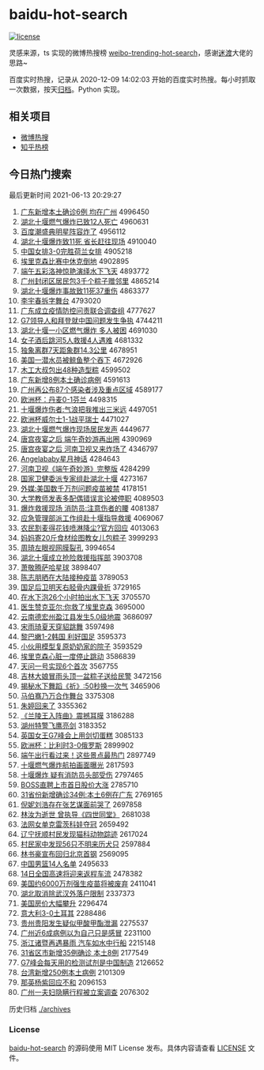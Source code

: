 # baidu-hot-search

[![license](https://img.shields.io/github/license/Arrackisarookie/baidu-hot-search)](https://github.com/Arrackisarookie/baidu-hot-search/blob/master/LICENSE)

灵感来源，ts 实现的微博热搜榜 [weibo-trending-hot-search](https://github.com/justjavac/weibo-trending-hot-search)，感谢[迷渡](https://github.com/justjavac)大佬的思路~

百度实时热搜，记录从 2020-12-09 14:02:03 开始的百度实时热搜。每小时抓取一次数据，按天[归档](./archives)。Python 实现。

## 相关项目
+ [微博热搜](https://github.com/Arrackisarookie/weibo-hot-search)
+ [知乎热榜](https://github.com/Arrackisarookie/zhihu-top-search)

## 今日热门搜索

<!-- Rank Begin -->

最后更新时间 2021-06-13 20:29:27

1. [广东新增本土确诊6例 均在广州](http://www.baidu.com/baidu?cl=3&tn=SE_baiduhomet8_jmjb7mjw&rsv_dl=fyb_top&fr=top1000&wd=%B9%E3%B6%AB%D0%C2%D4%F6%B1%BE%CD%C1%C8%B7%D5%EF6%C0%FD%20%BE%F9%D4%DA%B9%E3%D6%DD) 4996450
1. [湖北十堰燃气爆炸已致12人死亡](http://www.baidu.com/baidu?cl=3&tn=SE_baiduhomet8_jmjb7mjw&rsv_dl=fyb_top&fr=top1000&wd=%BA%FE%B1%B1%CA%AE%D1%DF%C8%BC%C6%F8%B1%AC%D5%A8%D2%D1%D6%C212%C8%CB%CB%C0%CD%F6) 4960631
1. [百度潮盛典明星阵容炸了](http://www.baidu.com/baidu?cl=3&tn=SE_baiduhomet8_jmjb7mjw&rsv_dl=fyb_top&fr=top1000&wd=%B0%D9%B6%C8%B3%B1%CA%A2%B5%E4%C3%F7%D0%C7%D5%F3%C8%DD%D5%A8%C1%CB) 4956112
1. [湖北十堰爆炸致11死 省长赶往现场](http://www.baidu.com/baidu?cl=3&tn=SE_baiduhomet8_jmjb7mjw&rsv_dl=fyb_top&fr=top1000&wd=%BA%FE%B1%B1%CA%AE%D1%DF%B1%AC%D5%A8%D6%C211%CB%C0%20%CA%A1%B3%A4%B8%CF%CD%F9%CF%D6%B3%A1) 4910040
1. [中国女排3-0完胜荷兰女排](http://www.baidu.com/baidu?cl=3&tn=SE_baiduhomet8_jmjb7mjw&rsv_dl=fyb_top&fr=top1000&wd=%D6%D0%B9%FA%C5%AE%C5%C53-0%CD%EA%CA%A4%BA%C9%C0%BC%C5%AE%C5%C5) 4905218
1. [埃里克森比赛中休克倒地](http://www.baidu.com/baidu?cl=3&tn=SE_baiduhomet8_jmjb7mjw&rsv_dl=fyb_top&fr=top1000&wd=%B0%A3%C0%EF%BF%CB%C9%AD%B1%C8%C8%FC%D6%D0%D0%DD%BF%CB%B5%B9%B5%D8) 4902895
1. [端午五彩洛神惊艳演绎水下飞天](http://www.baidu.com/baidu?cl=3&tn=SE_baiduhomet8_jmjb7mjw&rsv_dl=fyb_top&fr=top1000&wd=%B6%CB%CE%E7%CE%E5%B2%CA%C2%E5%C9%F1%BE%AA%D1%DE%D1%DD%D2%EF%CB%AE%CF%C2%B7%C9%CC%EC) 4893772
1. [广州封闭区居民包3千个粽子赠邻里](http://www.baidu.com/baidu?cl=3&tn=SE_baiduhomet8_jmjb7mjw&rsv_dl=fyb_top&fr=top1000&wd=%B9%E3%D6%DD%B7%E2%B1%D5%C7%F8%BE%D3%C3%F1%B0%FC3%C7%A7%B8%F6%F4%D5%D7%D3%D4%F9%C1%DA%C0%EF) 4865214
1. [湖北十堰爆炸事故致11死37重伤](http://www.baidu.com/baidu?cl=3&tn=SE_baiduhomet8_jmjb7mjw&rsv_dl=fyb_top&fr=top1000&wd=%BA%FE%B1%B1%CA%AE%D1%DF%B1%AC%D5%A8%CA%C2%B9%CA%D6%C211%CB%C037%D6%D8%C9%CB) 4863377
1. [李宇春拆字舞台](http://www.baidu.com/baidu?cl=3&tn=SE_baiduhomet8_jmjb7mjw&rsv_dl=fyb_top&fr=top1000&wd=%C0%EE%D3%EE%B4%BA%B2%F0%D7%D6%CE%E8%CC%A8) 4793020
1. [广东成立疫情防控问责联合调查组](http://www.baidu.com/baidu?cl=3&tn=SE_baiduhomet8_jmjb7mjw&rsv_dl=fyb_top&fr=top1000&wd=%B9%E3%B6%AB%B3%C9%C1%A2%D2%DF%C7%E9%B7%C0%BF%D8%CE%CA%D4%F0%C1%AA%BA%CF%B5%F7%B2%E9%D7%E9) 4777627
1. [G7领导人和拜登就中国问题发生争执](http://www.baidu.com/baidu?cl=3&tn=SE_baiduhomet8_jmjb7mjw&rsv_dl=fyb_top&fr=top1000&wd=G7%C1%EC%B5%BC%C8%CB%BA%CD%B0%DD%B5%C7%BE%CD%D6%D0%B9%FA%CE%CA%CC%E2%B7%A2%C9%FA%D5%F9%D6%B4) 4744211
1. [湖北十堰一小区燃气爆炸 多人被困](http://www.baidu.com/baidu?cl=3&tn=SE_baiduhomet8_jmjb7mjw&rsv_dl=fyb_top&fr=top1000&wd=%BA%FE%B1%B1%CA%AE%D1%DF%D2%BB%D0%A1%C7%F8%C8%BC%C6%F8%B1%AC%D5%A8%20%B6%E0%C8%CB%B1%BB%C0%A7) 4691030
1. [女子酒后跳河5人救援4人遇难](http://www.baidu.com/baidu?cl=3&tn=SE_baiduhomet8_jmjb7mjw&rsv_dl=fyb_top&fr=top1000&wd=%C5%AE%D7%D3%BE%C6%BA%F3%CC%F8%BA%D35%C8%CB%BE%C8%D4%AE4%C8%CB%D3%F6%C4%D1) 4681332
1. [独象离群7天距象群14.3公里](http://www.baidu.com/baidu?cl=3&tn=SE_baiduhomet8_jmjb7mjw&rsv_dl=fyb_top&fr=top1000&wd=%B6%C0%CF%F3%C0%EB%C8%BA7%CC%EC%BE%E0%CF%F3%C8%BA14.3%B9%AB%C0%EF) 4678951
1. [美国一潜水员被鲸鱼整个吞下](http://www.baidu.com/baidu?cl=3&tn=SE_baiduhomet8_jmjb7mjw&rsv_dl=fyb_top&fr=top1000&wd=%C3%C0%B9%FA%D2%BB%C7%B1%CB%AE%D4%B1%B1%BB%BE%A8%D3%E3%D5%FB%B8%F6%CD%CC%CF%C2) 4672926
1. [木工大叔包出48种造型粽](http://www.baidu.com/baidu?cl=3&tn=SE_baiduhomet8_jmjb7mjw&rsv_dl=fyb_top&fr=top1000&wd=%C4%BE%B9%A4%B4%F3%CA%E5%B0%FC%B3%F648%D6%D6%D4%EC%D0%CD%F4%D5) 4599502
1. [广东新增8例本土确诊病例](http://www.baidu.com/baidu?cl=3&tn=SE_baiduhomet8_jmjb7mjw&rsv_dl=fyb_top&fr=top1000&wd=%B9%E3%B6%AB%D0%C2%D4%F68%C0%FD%B1%BE%CD%C1%C8%B7%D5%EF%B2%A1%C0%FD) 4591613
1. [广州再公布87个感染者涉及重点区域](http://www.baidu.com/baidu?cl=3&tn=SE_baiduhomet8_jmjb7mjw&rsv_dl=fyb_top&fr=top1000&wd=%B9%E3%D6%DD%D4%D9%B9%AB%B2%BC87%B8%F6%B8%D0%C8%BE%D5%DF%C9%E6%BC%B0%D6%D8%B5%E3%C7%F8%D3%F2) 4589177
1. [欧洲杯：丹麦0-1芬兰](http://www.baidu.com/baidu?cl=3&tn=SE_baiduhomet8_jmjb7mjw&rsv_dl=fyb_top&fr=top1000&wd=%C5%B7%D6%DE%B1%AD%A3%BA%B5%A4%C2%F30-1%B7%D2%C0%BC) 4498315
1. [十堰爆炸伤者:气浪把我推出三米远](http://www.baidu.com/baidu?cl=3&tn=SE_baiduhomet8_jmjb7mjw&rsv_dl=fyb_top&fr=top1000&wd=%CA%AE%D1%DF%B1%AC%D5%A8%C9%CB%D5%DF%3A%C6%F8%C0%CB%B0%D1%CE%D2%CD%C6%B3%F6%C8%FD%C3%D7%D4%B6) 4497051
1. [欧洲杯威尔士1-1战平瑞士](http://www.baidu.com/baidu?cl=3&tn=SE_baiduhomet8_jmjb7mjw&rsv_dl=fyb_top&fr=top1000&wd=%C5%B7%D6%DE%B1%AD%CD%FE%B6%FB%CA%BF1-1%D5%BD%C6%BD%C8%F0%CA%BF) 4471027
1. [湖北十堰燃气爆炸现场居民发声](http://www.baidu.com/baidu?cl=3&tn=SE_baiduhomet8_jmjb7mjw&rsv_dl=fyb_top&fr=top1000&wd=%BA%FE%B1%B1%CA%AE%D1%DF%C8%BC%C6%F8%B1%AC%D5%A8%CF%D6%B3%A1%BE%D3%C3%F1%B7%A2%C9%F9) 4449677
1. [唐宫夜宴之后 端午奇妙游再出圈](http://www.baidu.com/baidu?cl=3&tn=SE_baiduhomet8_jmjb7mjw&rsv_dl=fyb_top&fr=top1000&wd=%CC%C6%B9%AC%D2%B9%D1%E7%D6%AE%BA%F3%20%B6%CB%CE%E7%C6%E6%C3%EE%D3%CE%D4%D9%B3%F6%C8%A6) 4390969
1. [唐宫夜宴之后 河南卫视又来炸场了](http://www.baidu.com/baidu?cl=3&tn=SE_baiduhomet8_jmjb7mjw&rsv_dl=fyb_top&fr=top1000&wd=%CC%C6%B9%AC%D2%B9%D1%E7%D6%AE%BA%F3%20%BA%D3%C4%CF%CE%C0%CA%D3%D3%D6%C0%B4%D5%A8%B3%A1%C1%CB) 4346797
1. [Angelababy星月神话](http://www.baidu.com/baidu?cl=3&tn=SE_baiduhomet8_jmjb7mjw&rsv_dl=fyb_top&fr=top1000&wd=Angelababy%D0%C7%D4%C2%C9%F1%BB%B0) 4284643
1. [河南卫视《端午奇妙游》完整版](http://www.baidu.com/baidu?cl=3&tn=SE_baiduhomet8_jmjb7mjw&rsv_dl=fyb_top&fr=top1000&wd=%BA%D3%C4%CF%CE%C0%CA%D3%A1%B6%B6%CB%CE%E7%C6%E6%C3%EE%D3%CE%A1%B7%CD%EA%D5%FB%B0%E6) 4284299
1. [国家卫健委派专家组赴湖北十堰](http://www.baidu.com/baidu?cl=3&tn=SE_baiduhomet8_jmjb7mjw&rsv_dl=fyb_top&fr=top1000&wd=%B9%FA%BC%D2%CE%C0%BD%A1%CE%AF%C5%C9%D7%A8%BC%D2%D7%E9%B8%B0%BA%FE%B1%B1%CA%AE%D1%DF) 4273167
1. [外媒:美国数千万剂问题疫苗被禁](http://www.baidu.com/baidu?cl=3&tn=SE_baiduhomet8_jmjb7mjw&rsv_dl=fyb_top&fr=top1000&wd=%CD%E2%C3%BD%3A%C3%C0%B9%FA%CA%FD%C7%A7%CD%F2%BC%C1%CE%CA%CC%E2%D2%DF%C3%E7%B1%BB%BD%FB) 4178151
1. [大学教师发表多配偶错误言论被停职](http://www.baidu.com/baidu?cl=3&tn=SE_baiduhomet8_jmjb7mjw&rsv_dl=fyb_top&fr=top1000&wd=%B4%F3%D1%A7%BD%CC%CA%A6%B7%A2%B1%ED%B6%E0%C5%E4%C5%BC%B4%ED%CE%F3%D1%D4%C2%DB%B1%BB%CD%A3%D6%B0) 4089503
1. [爆炸救援现场 消防员:注意伤者的腰](http://www.baidu.com/baidu?cl=3&tn=SE_baiduhomet8_jmjb7mjw&rsv_dl=fyb_top&fr=top1000&wd=%B1%AC%D5%A8%BE%C8%D4%AE%CF%D6%B3%A1%20%CF%FB%B7%C0%D4%B1%3A%D7%A2%D2%E2%C9%CB%D5%DF%B5%C4%D1%FC) 4081387
1. [应急管理部派工作组赴十堰指导救援](http://www.baidu.com/baidu?cl=3&tn=SE_baiduhomet8_jmjb7mjw&rsv_dl=fyb_top&fr=top1000&wd=%D3%A6%BC%B1%B9%DC%C0%ED%B2%BF%C5%C9%B9%A4%D7%F7%D7%E9%B8%B0%CA%AE%D1%DF%D6%B8%B5%BC%BE%C8%D4%AE) 4069067
1. [农民割麦得花钱喷淋降尘?官方回应](http://www.baidu.com/baidu?cl=3&tn=SE_baiduhomet8_jmjb7mjw&rsv_dl=fyb_top&fr=top1000&wd=%C5%A9%C3%F1%B8%EE%C2%F3%B5%C3%BB%A8%C7%AE%C5%E7%C1%DC%BD%B5%B3%BE%3F%B9%D9%B7%BD%BB%D8%D3%A6) 4013063
1. [妈妈寄20斤食材绘图教女儿包粽子](http://www.baidu.com/baidu?cl=3&tn=SE_baiduhomet8_jmjb7mjw&rsv_dl=fyb_top&fr=top1000&wd=%C2%E8%C2%E8%BC%C420%BD%EF%CA%B3%B2%C4%BB%E6%CD%BC%BD%CC%C5%AE%B6%F9%B0%FC%F4%D5%D7%D3) 3999293
1. [周琦左眼视网膜裂孔](http://www.baidu.com/baidu?cl=3&tn=SE_baiduhomet8_jmjb7mjw&rsv_dl=fyb_top&fr=top1000&wd=%D6%DC%E7%F9%D7%F3%D1%DB%CA%D3%CD%F8%C4%A4%C1%D1%BF%D7) 3994654
1. [湖北十堰成立抢险救援指挥部](http://www.baidu.com/baidu?cl=3&tn=SE_baiduhomet8_jmjb7mjw&rsv_dl=fyb_top&fr=top1000&wd=%BA%FE%B1%B1%CA%AE%D1%DF%B3%C9%C1%A2%C7%C0%CF%D5%BE%C8%D4%AE%D6%B8%BB%D3%B2%BF) 3903708
1. [萧敬腾萨哈星球](http://www.baidu.com/baidu?cl=3&tn=SE_baiduhomet8_jmjb7mjw&rsv_dl=fyb_top&fr=top1000&wd=%CF%F4%BE%B4%CC%DA%C8%F8%B9%FE%D0%C7%C7%F2) 3898407
1. [陈志朋晒在大陆接种疫苗](http://www.baidu.com/baidu?cl=3&tn=SE_baiduhomet8_jmjb7mjw&rsv_dl=fyb_top&fr=top1000&wd=%B3%C2%D6%BE%C5%F3%C9%B9%D4%DA%B4%F3%C2%BD%BD%D3%D6%D6%D2%DF%C3%E7) 3789053
1. [国足后卫明天右胫骨内踝骨折](http://www.baidu.com/baidu?cl=3&tn=SE_baiduhomet8_jmjb7mjw&rsv_dl=fyb_top&fr=top1000&wd=%B9%FA%D7%E3%BA%F3%CE%C0%C3%F7%CC%EC%D3%D2%EB%D6%B9%C7%C4%DA%F5%D7%B9%C7%D5%DB) 3729165
1. [在水下泡26个小时拍出水下飞天](http://www.baidu.com/baidu?cl=3&tn=SE_baiduhomet8_jmjb7mjw&rsv_dl=fyb_top&fr=top1000&wd=%D4%DA%CB%AE%CF%C2%C5%DD26%B8%F6%D0%A1%CA%B1%C5%C4%B3%F6%CB%AE%CF%C2%B7%C9%CC%EC) 3705570
1. [医生赞克亚尔:你救了埃里克森](http://www.baidu.com/baidu?cl=3&tn=SE_baiduhomet8_jmjb7mjw&rsv_dl=fyb_top&fr=top1000&wd=%D2%BD%C9%FA%D4%DE%BF%CB%D1%C7%B6%FB%3A%C4%E3%BE%C8%C1%CB%B0%A3%C0%EF%BF%CB%C9%AD) 3695000
1. [云南德宏州盈江县发生5.0级地震](http://www.baidu.com/baidu?cl=3&tn=SE_baiduhomet8_jmjb7mjw&rsv_dl=fyb_top&fr=top1000&wd=%D4%C6%C4%CF%B5%C2%BA%EA%D6%DD%D3%AF%BD%AD%CF%D8%B7%A2%C9%FA5.0%BC%B6%B5%D8%D5%F0) 3686097
1. [宋雨琦夏天穿貂跳舞](http://www.baidu.com/baidu?cl=3&tn=SE_baiduhomet8_jmjb7mjw&rsv_dl=fyb_top&fr=top1000&wd=%CB%CE%D3%EA%E7%F9%CF%C4%CC%EC%B4%A9%F5%F5%CC%F8%CE%E8) 3597498
1. [黎巴嫩1-2韩国 利好国足](http://www.baidu.com/baidu?cl=3&tn=SE_baiduhomet8_jmjb7mjw&rsv_dl=fyb_top&fr=top1000&wd=%C0%E8%B0%CD%C4%DB1-2%BA%AB%B9%FA%20%C0%FB%BA%C3%B9%FA%D7%E3) 3595373
1. [小伙用模型复原奶奶家的院子](http://www.baidu.com/baidu?cl=3&tn=SE_baiduhomet8_jmjb7mjw&rsv_dl=fyb_top&fr=top1000&wd=%D0%A1%BB%EF%D3%C3%C4%A3%D0%CD%B8%B4%D4%AD%C4%CC%C4%CC%BC%D2%B5%C4%D4%BA%D7%D3) 3593529
1. [埃里克森心脏一度停止跳动](http://www.baidu.com/baidu?cl=3&tn=SE_baiduhomet8_jmjb7mjw&rsv_dl=fyb_top&fr=top1000&wd=%B0%A3%C0%EF%BF%CB%C9%AD%D0%C4%D4%E0%D2%BB%B6%C8%CD%A3%D6%B9%CC%F8%B6%AF) 3586839
1. [天问一号实现6个首次](http://www.baidu.com/baidu?cl=3&tn=SE_baiduhomet8_jmjb7mjw&rsv_dl=fyb_top&fr=top1000&wd=%CC%EC%CE%CA%D2%BB%BA%C5%CA%B5%CF%D66%B8%F6%CA%D7%B4%CE) 3567755
1. [吉林大娘冒雨头顶一盆粽子送给民警](http://www.baidu.com/baidu?cl=3&tn=SE_baiduhomet8_jmjb7mjw&rsv_dl=fyb_top&fr=top1000&wd=%BC%AA%C1%D6%B4%F3%C4%EF%C3%B0%D3%EA%CD%B7%B6%A5%D2%BB%C5%E8%F4%D5%D7%D3%CB%CD%B8%F8%C3%F1%BE%AF) 3472156
1. [揭秘水下舞蹈《祈》:50秒换一次气](http://www.baidu.com/baidu?cl=3&tn=SE_baiduhomet8_jmjb7mjw&rsv_dl=fyb_top&fr=top1000&wd=%BD%D2%C3%D8%CB%AE%CF%C2%CE%E8%B5%B8%A1%B6%C6%ED%A1%B7%3A50%C3%EB%BB%BB%D2%BB%B4%CE%C6%F8) 3465906
1. [马伯骞乃万合作舞台](http://www.baidu.com/baidu?cl=3&tn=SE_baiduhomet8_jmjb7mjw&rsv_dl=fyb_top&fr=top1000&wd=%C2%ED%B2%AE%E5%B9%C4%CB%CD%F2%BA%CF%D7%F7%CE%E8%CC%A8) 3375308
1. [朱婷回来了](http://www.baidu.com/baidu?cl=3&tn=SE_baiduhomet8_jmjb7mjw&rsv_dl=fyb_top&fr=top1000&wd=%D6%EC%E6%C3%BB%D8%C0%B4%C1%CB) 3355362
1. [《兰陵王入阵曲》震撼耳膜](http://www.baidu.com/baidu?cl=3&tn=SE_baiduhomet8_jmjb7mjw&rsv_dl=fyb_top&fr=top1000&wd=%A1%B6%C0%BC%C1%EA%CD%F5%C8%EB%D5%F3%C7%FA%A1%B7%D5%F0%BA%B3%B6%FA%C4%A4) 3186288
1. [湖州特警飞鹰亮剑](http://www.baidu.com/baidu?cl=3&tn=SE_baiduhomet8_jmjb7mjw&rsv_dl=fyb_top&fr=top1000&wd=%BA%FE%D6%DD%CC%D8%BE%AF%B7%C9%D3%A5%C1%C1%BD%A3) 3183352
1. [英国女王G7峰会上用剑切蛋糕](http://www.baidu.com/baidu?cl=3&tn=SE_baiduhomet8_jmjb7mjw&rsv_dl=fyb_top&fr=top1000&wd=%D3%A2%B9%FA%C5%AE%CD%F5G7%B7%E5%BB%E1%C9%CF%D3%C3%BD%A3%C7%D0%B5%B0%B8%E2) 3085133
1. [欧洲杯：比利时3-0俄罗斯](http://www.baidu.com/baidu?cl=3&tn=SE_baiduhomet8_jmjb7mjw&rsv_dl=fyb_top&fr=top1000&wd=%C5%B7%D6%DE%B1%AD%A3%BA%B1%C8%C0%FB%CA%B13-0%B6%ED%C2%DE%CB%B9) 2899902
1. [端午出行看过来！这些景点最热门](http://www.baidu.com/baidu?cl=3&tn=SE_baiduhomet8_jmjb7mjw&rsv_dl=fyb_top&fr=top1000&wd=%B6%CB%CE%E7%B3%F6%D0%D0%BF%B4%B9%FD%C0%B4%A3%A1%D5%E2%D0%A9%BE%B0%B5%E3%D7%EE%C8%C8%C3%C5) 2897749
1. [十堰燃气爆炸航拍画面曝光](http://www.baidu.com/baidu?cl=3&tn=SE_baiduhomet8_jmjb7mjw&rsv_dl=fyb_top&fr=top1000&wd=%CA%AE%D1%DF%C8%BC%C6%F8%B1%AC%D5%A8%BA%BD%C5%C4%BB%AD%C3%E6%C6%D8%B9%E2) 2817593
1. [十堰爆炸 疑有消防员头部受伤](http://www.baidu.com/baidu?cl=3&tn=SE_baiduhomet8_jmjb7mjw&rsv_dl=fyb_top&fr=top1000&wd=%CA%AE%D1%DF%B1%AC%D5%A8%20%D2%C9%D3%D0%CF%FB%B7%C0%D4%B1%CD%B7%B2%BF%CA%DC%C9%CB) 2797465
1. [BOSS直聘上市首日股价大涨](http://www.baidu.com/baidu?cl=3&tn=SE_baiduhomet8_jmjb7mjw&rsv_dl=fyb_top&fr=top1000&wd=BOSS%D6%B1%C6%B8%C9%CF%CA%D0%CA%D7%C8%D5%B9%C9%BC%DB%B4%F3%D5%C7) 2785710
1. [31省份新增确诊34例:本土6例在广东](http://www.baidu.com/baidu?cl=3&tn=SE_baiduhomet8_jmjb7mjw&rsv_dl=fyb_top&fr=top1000&wd=31%CA%A1%B7%DD%D0%C2%D4%F6%C8%B7%D5%EF34%C0%FD%3A%B1%BE%CD%C16%C0%FD%D4%DA%B9%E3%B6%AB) 2769165
1. [倪妮刘浩存在张艺谋面前哭了](http://www.baidu.com/baidu?cl=3&tn=SE_baiduhomet8_jmjb7mjw&rsv_dl=fyb_top&fr=top1000&wd=%C4%DF%C4%DD%C1%F5%BA%C6%B4%E6%D4%DA%D5%C5%D2%D5%C4%B1%C3%E6%C7%B0%BF%DE%C1%CB) 2697858
1. [林汝为逝世 曾执导《四世同堂》](http://www.baidu.com/baidu?cl=3&tn=SE_baiduhomet8_jmjb7mjw&rsv_dl=fyb_top&fr=top1000&wd=%C1%D6%C8%EA%CE%AA%CA%C5%CA%C0%20%D4%F8%D6%B4%B5%BC%A1%B6%CB%C4%CA%C0%CD%AC%CC%C3%A1%B7) 2681038
1. [法网女单克雷茨科娃夺冠](http://www.baidu.com/baidu?cl=3&tn=SE_baiduhomet8_jmjb7mjw&rsv_dl=fyb_top&fr=top1000&wd=%B7%A8%CD%F8%C5%AE%B5%A5%BF%CB%C0%D7%B4%C4%BF%C6%CD%DE%B6%E1%B9%DA) 2659492
1. [辽宁抚顺村民发现猫科动物踪迹](http://www.baidu.com/baidu?cl=3&tn=SE_baiduhomet8_jmjb7mjw&rsv_dl=fyb_top&fr=top1000&wd=%C1%C9%C4%FE%B8%A7%CB%B3%B4%E5%C3%F1%B7%A2%CF%D6%C3%A8%BF%C6%B6%AF%CE%EF%D7%D9%BC%A3) 2617024
1. [村民家中发现56只不明来历犬只](http://www.baidu.com/baidu?cl=3&tn=SE_baiduhomet8_jmjb7mjw&rsv_dl=fyb_top&fr=top1000&wd=%B4%E5%C3%F1%BC%D2%D6%D0%B7%A2%CF%D656%D6%BB%B2%BB%C3%F7%C0%B4%C0%FA%C8%AE%D6%BB) 2597884
1. [林书豪宣布回归北京首钢](http://www.baidu.com/baidu?cl=3&tn=SE_baiduhomet8_jmjb7mjw&rsv_dl=fyb_top&fr=top1000&wd=%C1%D6%CA%E9%BA%C0%D0%FB%B2%BC%BB%D8%B9%E9%B1%B1%BE%A9%CA%D7%B8%D6) 2569095
1. [中国男篮14人名单](http://www.baidu.com/baidu?cl=3&tn=SE_baiduhomet8_jmjb7mjw&rsv_dl=fyb_top&fr=top1000&wd=%D6%D0%B9%FA%C4%D0%C0%BA14%C8%CB%C3%FB%B5%A5) 2495633
1. [14日全国高速将迎来返程车流](http://www.baidu.com/baidu?cl=3&tn=SE_baiduhomet8_jmjb7mjw&rsv_dl=fyb_top&fr=top1000&wd=14%C8%D5%C8%AB%B9%FA%B8%DF%CB%D9%BD%AB%D3%AD%C0%B4%B7%B5%B3%CC%B3%B5%C1%F7) 2478382
1. [美国约6000万剂强生疫苗将被废弃](http://www.baidu.com/baidu?cl=3&tn=SE_baiduhomet8_jmjb7mjw&rsv_dl=fyb_top&fr=top1000&wd=%C3%C0%B9%FA%D4%BC6000%CD%F2%BC%C1%C7%BF%C9%FA%D2%DF%C3%E7%BD%AB%B1%BB%B7%CF%C6%FA) 2411041
1. [湖北取消除武汉外落户限制](http://www.baidu.com/baidu?cl=3&tn=SE_baiduhomet8_jmjb7mjw&rsv_dl=fyb_top&fr=top1000&wd=%BA%FE%B1%B1%C8%A1%CF%FB%B3%FD%CE%E4%BA%BA%CD%E2%C2%E4%BB%A7%CF%DE%D6%C6) 2337373
1. [美国房价大幅攀升](http://www.baidu.com/baidu?cl=3&tn=SE_baiduhomet8_jmjb7mjw&rsv_dl=fyb_top&fr=top1000&wd=%C3%C0%B9%FA%B7%BF%BC%DB%B4%F3%B7%F9%C5%CA%C9%FD) 2296474
1. [意大利3-0土耳其](http://www.baidu.com/baidu?cl=3&tn=SE_baiduhomet8_jmjb7mjw&rsv_dl=fyb_top&fr=top1000&wd=%D2%E2%B4%F3%C0%FB3-0%CD%C1%B6%FA%C6%E4) 2288486
1. [贵州贵阳发生疑似甲酸甲酯泄漏](http://www.baidu.com/baidu?cl=3&tn=SE_baiduhomet8_jmjb7mjw&rsv_dl=fyb_top&fr=top1000&wd=%B9%F3%D6%DD%B9%F3%D1%F4%B7%A2%C9%FA%D2%C9%CB%C6%BC%D7%CB%E1%BC%D7%F5%A5%D0%B9%C2%A9) 2275537
1. [广州近6成病例以为自己只是感冒](http://www.baidu.com/baidu?cl=3&tn=SE_baiduhomet8_jmjb7mjw&rsv_dl=fyb_top&fr=top1000&wd=%B9%E3%D6%DD%BD%FC6%B3%C9%B2%A1%C0%FD%D2%D4%CE%AA%D7%D4%BC%BA%D6%BB%CA%C7%B8%D0%C3%B0) 2231100
1. [浙江诸暨再遇暴雨 汽车如水中行船](http://www.baidu.com/baidu?cl=3&tn=SE_baiduhomet8_jmjb7mjw&rsv_dl=fyb_top&fr=top1000&wd=%D5%E3%BD%AD%D6%EE%F4%DF%D4%D9%D3%F6%B1%A9%D3%EA%20%C6%FB%B3%B5%C8%E7%CB%AE%D6%D0%D0%D0%B4%AC) 2215148
1. [31省区市新增35例确诊 本土8例](http://www.baidu.com/baidu?cl=3&tn=SE_baiduhomet8_jmjb7mjw&rsv_dl=fyb_top&fr=top1000&wd=31%CA%A1%C7%F8%CA%D0%D0%C2%D4%F635%C0%FD%C8%B7%D5%EF%20%B1%BE%CD%C18%C0%FD) 2177549
1. [G7峰会每天用的检测试剂是中国制造](http://www.baidu.com/baidu?cl=3&tn=SE_baiduhomet8_jmjb7mjw&rsv_dl=fyb_top&fr=top1000&wd=G7%B7%E5%BB%E1%C3%BF%CC%EC%D3%C3%B5%C4%BC%EC%B2%E2%CA%D4%BC%C1%CA%C7%D6%D0%B9%FA%D6%C6%D4%EC) 2126652
1. [台湾新增250例本土病例](http://www.baidu.com/baidu?cl=3&tn=SE_baiduhomet8_jmjb7mjw&rsv_dl=fyb_top&fr=top1000&wd=%CC%A8%CD%E5%D0%C2%D4%F6250%C0%FD%B1%BE%CD%C1%B2%A1%C0%FD) 2101309
1. [那英杨紫回应不和](http://www.baidu.com/baidu?cl=3&tn=SE_baiduhomet8_jmjb7mjw&rsv_dl=fyb_top&fr=top1000&wd=%C4%C7%D3%A2%D1%EE%D7%CF%BB%D8%D3%A6%B2%BB%BA%CD) 2096153
1. [广州一夫妇隐瞒行程被立案调查](http://www.baidu.com/baidu?cl=3&tn=SE_baiduhomet8_jmjb7mjw&rsv_dl=fyb_top&fr=top1000&wd=%B9%E3%D6%DD%D2%BB%B7%F2%B8%BE%D2%FE%C2%F7%D0%D0%B3%CC%B1%BB%C1%A2%B0%B8%B5%F7%B2%E9) 2076302
<!-- Rank End -->

历史归档 [./archives](./archives)

### License

[baidu-hot-search](https://github.com/Arrackisarookie/baidu-hot-search) 的源码使用 MIT License 发布。具体内容请查看 [LICENSE](./LICENSE) 文件。
